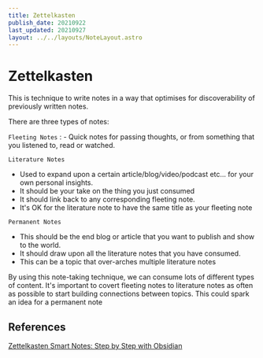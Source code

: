 ```yaml
---
title: Zettelkasten
publish_date: 20210922
last_updated: 20210927
layout: ../../layouts/NoteLayout.astro
---
```


# Zettelkasten

This is technique to write notes in a way that optimises for discoverability of previously written notes.

There are three types of notes:

 `Fleeting Notes` :
	- Quick notes  for passing thoughts, or from something that you listened to, read or watched. 
	
`Literature Notes`

- Used to expand upon a certain article/blog/video/podcast etc... for your own personal insights.
- It should be your take on the thing you just consumed
- It should link back to any corresponding fleeting note.
- It's OK for the literature note to have the same title as your fleeting note

`Permanent Notes`
- This should be the end blog or article that you want to publish and show to the world.
- It should draw upon all the literature notes that you have consumed.
- This can be a topic that over-arches multiple literature notes

By using this note-taking technique, we can consume lots of different types of content. It's important to covert fleeting notes to literature notes as often as possible to start building connections between topics. This could spark an idea for a permanent note


## References
[Zettelkasten Smart Notes: Step by Step with Obsidian](https://www.youtube.com/watch?v=ziE6UExsOrs)
